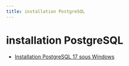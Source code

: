 ```yaml
---
title: installation PostgreSQL
---
```


# installation PostgreSQL

* [Installation PostgreSQL 17 sous Windows](./pg-17-windows.md)